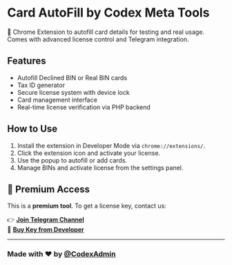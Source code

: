 # Card AutoFill by Codex Meta Tools

🧩 Chrome Extension to autofill card details for testing and real usage. Comes with advanced license control and Telegram integration.

## Features
- Autofill Declined BIN or Real BIN cards
- Tax ID generator
- Secure license system with device lock
- Card management interface
- Real-time license verification via PHP backend

## How to Use
1. Install the extension in Developer Mode via `chrome://extensions/`.
2. Click the extension icon and activate your license.
3. Use the popup to autofill or add cards.
4. Manage BINs and activate license from the settings panel.

## 🔐 Premium Access
This is a **premium tool**. To get a license key, contact us:

👉 **[Join Telegram Channel](https://t.me/codex_meta_tools)**  
💬 **[Buy Key from Developer](https://t.me/codexAdmin)**

---

### Made with ❤️ by [@CodexAdmin](https://t.me/CodexAdmin)
